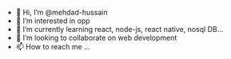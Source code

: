 - 👋 Hi, I’m @mehdad-hussain
- 👀 I’m interested in opp
- 🌱 I’m currently learning react, node-js, react native, nosql DB...
- 💞️ I’m looking to collaborate on web development
- 📫 How to reach me ...

<!---
mehdad-hussain/mehdad-hussain is a ✨ special ✨ repository because its `README.md` (this file) appears on your GitHub profile.
You can click the Preview link to take a look at your changes.
--->
